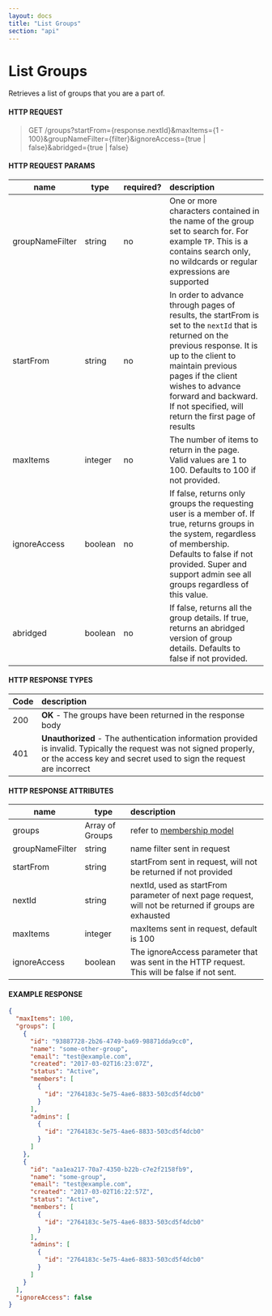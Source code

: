 ```yaml
---
layout: docs
title: "List Groups"
section: "api"
---
```


# List Groups

Retrieves a list of groups that you are a part of.

#### HTTP REQUEST

> GET /groups?startFrom={response.nextId}&maxItems={1 - 100}&groupNameFilter={filter}&ignoreAccess={true  &#124; false}&abridged={true  &#124; false}

#### HTTP REQUEST PARAMS

name             | type          | required?   | description |
 ------------    | ------------- | ----------- | :---------- |
groupNameFilter  | string        | no          | One or more characters contained in the name of the group set to search for.  For example `TP`.  This is a contains search only, no wildcards or regular expressions are supported |
startFrom        | string        | no          | In order to advance through pages of results, the startFrom is set to the `nextId` that is returned on the previous response.  It is up to the client to maintain previous pages if the client wishes to advance forward and backward.   If not specified, will return the first page of results |
maxItems         | integer       | no          | The number of items to return in the page.  Valid values are 1 to 100. Defaults to 100 if not provided. |
ignoreAccess     | boolean       | no          | If false, returns only groups the requesting user is a member of. If true, returns groups in the system, regardless of membership. Defaults to false if not provided. Super and support admin see all groups regardless of this value. |
abridged         | boolean       | no          | If false, returns all the group details. If true, returns an abridged version of group details. Defaults to false if not provided. |

#### HTTP RESPONSE TYPES

Code          | description |
 ------------ | :---------- |
200           | **OK** - The groups have been returned in the response body|
401           | **Unauthorized** - The authentication information provided is invalid.  Typically the request was not signed properly, or the access key and secret used to sign the request are incorrect |

#### HTTP RESPONSE ATTRIBUTES

name             | type               | description |
 ------------    | -------------      | :---------- |
groups           | Array of Groups    | refer to [membership model](membership-model.html) |
groupNameFilter  | string             | name filter sent in request |
startFrom        | string             | startFrom sent in request, will not be returned if not provided |
nextId           | string             | nextId, used as startFrom parameter of next page request, will not be returned if groups are exhausted |
maxItems         | integer            | maxItems sent in request, default is 100 |
ignoreAccess     | boolean            | The ignoreAccess parameter that was sent in the HTTP request. This will be false if not sent. |

#### EXAMPLE RESPONSE

```json
{
  "maxItems": 100,
  "groups": [
    {
      "id": "93887728-2b26-4749-ba69-98871dda9cc0",
      "name": "some-other-group",
      "email": "test@example.com",
      "created": "2017-03-02T16:23:07Z",
      "status": "Active",
      "members": [
        {
          "id": "2764183c-5e75-4ae6-8833-503cd5f4dcb0"
        }
      ],
      "admins": [
        {
          "id": "2764183c-5e75-4ae6-8833-503cd5f4dcb0"
        }
      ]
    },
    {
      "id": "aa1ea217-70a7-4350-b22b-c7e2f2158fb9",
      "name": "some-group",
      "email": "test@example.com",
      "created": "2017-03-02T16:22:57Z",
      "status": "Active",
      "members": [
        {
          "id": "2764183c-5e75-4ae6-8833-503cd5f4dcb0"
        }
      ],
      "admins": [
        {
          "id": "2764183c-5e75-4ae6-8833-503cd5f4dcb0"
        }
      ]
    }
  ],
  "ignoreAccess": false
}
```
